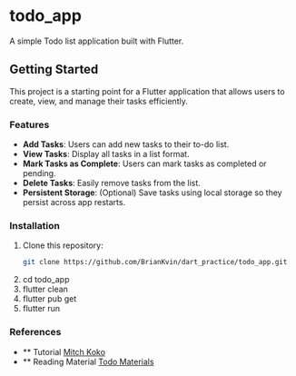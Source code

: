 # todo_app

A simple Todo list application built with Flutter.

## Getting Started

This project is a starting point for a Flutter application that allows users to create, view, and manage their tasks efficiently.

### Features

- **Add Tasks**: Users can add new tasks to their to-do list.
- **View Tasks**: Display all tasks in a list format.
- **Mark Tasks as Complete**: Users can mark tasks as completed or pending.
- **Delete Tasks**: Easily remove tasks from the list.
- **Persistent Storage**: (Optional) Save tasks using local storage so they persist across app restarts.

### Installation

1. Clone this repository:
   ```bash
   git clone https://github.com/BrianKvin/dart_practice/todo_app.git
   ```
2. cd todo_app
3. flutter clean
4. flutter pub get
5. flutter run

### References

- \*\* Tutorial [Mitch Koko](https://www.youtube.com/watch?v=TclK5gNM_PM&t=29661s)
- \*\* Reading Material [Todo Materials](https://flutterawesome.com/tag/todo/)
